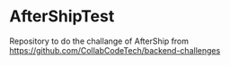 # AfterShipTest
Repository to do the challange of AfterShip from https://github.com/CollabCodeTech/backend-challenges
